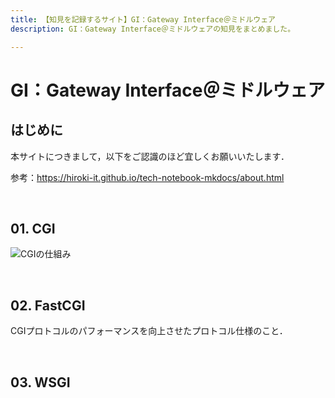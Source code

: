 ```yaml
---
title: 【知見を記録するサイト】GI：Gateway Interface＠ミドルウェア
description: GI：Gateway Interface＠ミドルウェアの知見をまとめました。

---
```


# GI：Gateway Interface＠ミドルウェア

## はじめに

本サイトにつきまして，以下をご認識のほど宜しくお願いいたします．

参考：https://hiroki-it.github.io/tech-notebook-mkdocs/about.html

<br>

## 01. CGI

![CGIの仕組み](https://raw.githubusercontent.com/hiroki-it/tech-notebook/master/images/CGIの仕組み.png)

<br>

## 02. FastCGI

CGIプロトコルのパフォーマンスを向上させたプロトコル仕様のこと．

<br>

## 03. WSGI